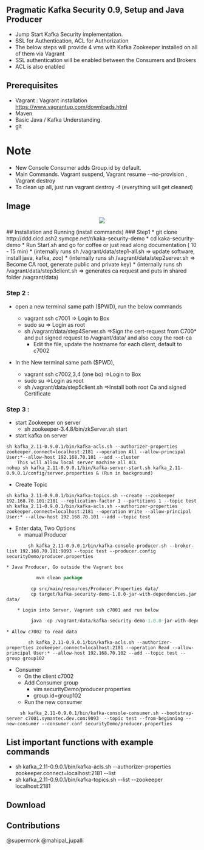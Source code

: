 ## Pragmatic Kafka Security 0.9, Setup and Java Producer

- Jump Start  Kafka Security implementation.
- SSL for Authentication, ACL for Authorization
- The below steps will provide 4 vms with Kafka Zookeeper installed on all of them via Vagrant
- SSL authentication will be enabled between the Consumers and Brokers
- ACL is also enabled


## Prerequisites
- Vagrant : Vagrant installation  https://www.vagrantup.com/downloads.html 
- Maven
- Basic Java / Kafka Understanding.
- git

# Note
- New Console Consumer adds Group.id by default.
- Main Commands. Vagrant suspend, Vagrant resume --no-provision , Vagrant destroy
- To clean up all, just run vagrant destroy -f (everything will get cleaned)

## Image

<p align="center">
  <img src="src/main/resources/POC\ Security.jpg" align="center">
</p>
## Installation  and Running (install commands)
### Step1
* git clone http://ddd.cicd.ash2.symcpe.net/r/kaka-security-demo
* cd kaka-security-demo
* Run Start.sh     and go for coffee or just read along documentation ( 10 - 15 min)
    * (internally runs  sh /vagrant/data/step1-all.sh       => update software, install java, kafka, zoo)
    * (internally runs  sh /vagrant/data/step2server.sh     => Become CA root, generate public and private key)
    * (internally runs  sh /vagrant/data/step3client.sh     =>  generates ca request and puts in shared folder /vagrant/data)
    
### Step 2 :
* open a new terminal same path ($PWD), run the below commands
    * vagrant ssh c7001                             => Login to Box
    * sudo su                                       => Login as root
    * sh /vagrant/data/step4Server.sh               =>Sign the cert-request from C700* and put signed request to /vagrant/data/ and also copy the root-ca
        * Edit the file, update the hostname for each client, default to c7002
    
* In the New terminal same path ($PWD),
    * vagrant ssh c7002,3,4 (one bo)                =>Login to Box
    * sudo su                                       =>Login as root
    * sh /vagrant/data/step5client.sh               =>Install both root Ca and signed Certificate

### Step 3 :
* start Zookeeper on server 
    * sh zookeeper-3.4.8/bin/zkServer.sh start
* start kafka on server
```shell
sh kafka_2.11-0.9.0.1/bin/kafka-acls.sh --authorizer-properties zookeeper.connect=localhost:2181 --operation All --allow-principal User:*--allow-host 192.168.70.101 --add --cluster
    This will allow local server machine all ACL
nohup sh kafka_2.11-0.9.0.1/bin/kafka-server-start.sh kafka_2.11-0.9.0.1/config/server.properties & (Run in background)
```

* Create Topic
```shell
sh kafka_2.11-0.9.0.1/bin/kafka-topics.sh --create --zookeeper 192.168.70.101:2181 --replication-factor 1 --partitions 1 --topic test
sh kafka_2.11-0.9.0.1/bin/kafka-acls.sh --authorizer-properties zookeeper.connect=localhost:2181 --operation Write --allow-principal User:* --allow-host 192.168.70.101 --add --topic test
```

* Enter data, Two Options
    * manual Producer
```shell
        sh kafka_2.11-0.9.0.1/bin/kafka-console-producer.sh --broker-list 192.168.70.101:9093 --topic test --producer.config securityDemo/producer.properties
```
    * Java Producer, Go outside the Vagrant box
```Java
           mvn clean package
```
```shell
         cp src/main/resources/Producer.Properties data/
         cp target/kafka-security-demo-1.0.0-jar-with-dependencies.jar data/
```
        * Login into Server, Vagrant ssh c7001 and run below
```Java
         java -cp /vagrant/data/kafka-security-demo-1.0.0-jar-with-dependencies.jar com.symantec.cpe.KafkaProducer /vagrant/data/Producer.Properties
```
    * Allow c7002 to read data
```shell
        sh kafka_2.11-0.9.0.1/bin/kafka-acls.sh --authorizer-properties zookeeper.connect=localhost:2181 --operation Read --allow-principal User:* --allow-host 192.168.70.102 --add --topic test --group group102
```

* Consumer
   * On the client  c7002
   * Add Consumer group
      * vim securityDemo/producer.properties
      * group.id=group102
   * Run the new consumer
   
```shell
     sh kafka_2.11-0.9.0.1/bin/kafka-console-consumer.sh --bootstrap-server c7001.symantec.dev.com:9093  --topic test --from-beginning --new-consumer --consumer.conf securityDemo/producer.properties
```
    
    
## List important functions with example commands
   * sh kafka_2.11-0.9.0.1/bin/kafka-acls.sh  --authorizer-properties zookeeper.connect=localhost:2181   --list
   * sh kafka_2.11-0.9.0.1/bin/kafka-topics.sh --list --zookeeper localhost:2181

## Download

## Contributions

@supermonk
@mahipal_jupalli
 
